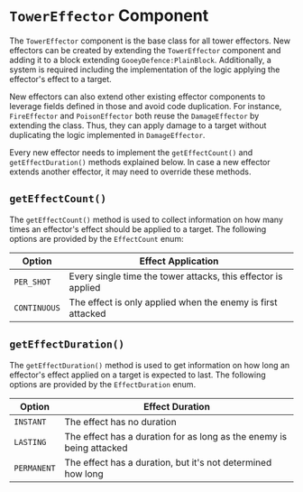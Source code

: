 # `TowerEffector` Component

The `TowerEffector` component is the base class for all tower effectors.
New effectors can be created by extending the `TowerEffector` component and adding it to a block extending `GooeyDefence:PlainBlock`.
Additionally, a system is required including the implementation of the logic applying the effector's effect to a target.

New effectors can also extend other existing effector components to leverage fields defined in those and avoid code duplication.
For instance, `FireEffector` and `PoisonEffector` both reuse the `DamageEffector` by extending the class.
Thus, they can apply damage to a target without duplicating the logic implemented in `DamageEffector`.

Every new effector needs to implement the `getEffectCount()` and `getEffectDuration()` methods explained below.
In case a new effector extends another effector, it may need to override these methods.

## `getEffectCount()`

The `getEffectCount()` method is used to collect information on how many times an effector's effect should be applied to a target.
The following options are provided by the `EffectCount` enum:

| Option       | Effect Application                                            |
|--------------|---------------------------------------------------------------|
| `PER_SHOT`   | Every single time the tower attacks, this effector is applied |
| `CONTINUOUS` | The effect is only applied when the enemy is first attacked   |

## `getEffectDuration()`
The `getEffectDuration()` method is used to get information on how long an effector's effect applied on a target is expected to last.
The following options are provided by the `EffectDuration` enum.

| Option      | Effect Duration                                                      |
|-------------|----------------------------------------------------------------------|
| `INSTANT`   | The effect has no duration                                           |
| `LASTING`   | The effect has a duration for as long as the enemy is being attacked |
| `PERMANENT` | The effect has a duration, but it's not determined how long          |
